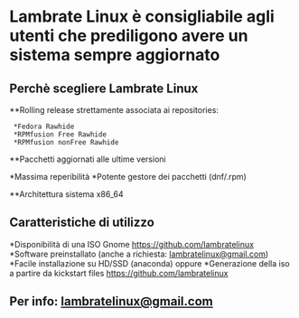# Lambrate Linux è consigliabile agli utenti che prediligono avere un sistema sempre aggiornato

## Perchè scegliere Lambrate Linux

 **Rolling release strettamente associata ai repositories:

     *Fedora Rawhide
     *RPMfusion Free Rawhide
     *RPMfusion nonFree Rawhide
 
 **Pacchetti aggiornati alle ultime versioni
 
  *Massima reperibilità
  *Potente gestore dei pacchetti (dnf/.rpm)
  
 **Architettura sistema x86_64


## Caratteristiche di utilizzo

  *Disponibilità di una ISO Gnome https://github.com/lambratelinux
  *Software preinstallato (anche a richiesta: lambratelinux@gmail.com)
  *Facile installazione su HD/SSD (anaconda)
  oppure
  *Generazione della iso a partire da kickstart files https://github.com/lambratelinux

## Per info: lambratelinux@gmail.com

